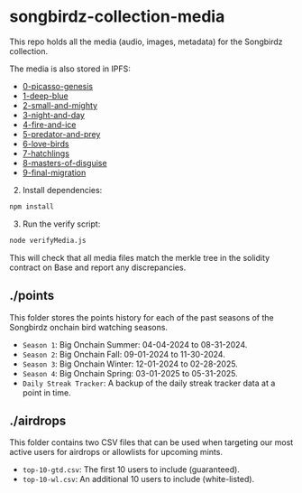 # songbirdz-collection-media

This repo holds all the media (audio, images, metadata) for the Songbirdz collection.

The media is also stored in IPFS:
- [0-picasso-genesis](https://gateway.lighthouse.storage/ipfs/bafybeia473yopibtibi5zmw7jdc5b7wus65vdhlfmjo4w3wtup4in6wx4y)
- [1-deep-blue](https://gateway.lighthouse.storage/ipfs/bafybeicp54cdtogn4tbtxxrpof5oi7pgjkt63n63arf45db55ckpo2awhe)
- [2-small-and-mighty](https://gateway.lighthouse.storage/ipfs/bafybeieq52obxbsw2fyxqk3u76bvkzv47oeox2dshl74ua65svgo4iaxtm)
- [3-night-and-day](https://gateway.lighthouse.storage/ipfs/bafybeicskvnce4dcw3qcs352yr2dmi656vwafimm2olybkdicozkylveza)
- [4-fire-and-ice](https://gateway.lighthouse.storage/ipfs/bafybeihzpowaivvuxvqmah3auusozc5afeiyfdhmdp5iefsbb3leimm3ge)
- [5-predator-and-prey](https://gateway.lighthouse.storage/ipfs/bafybeicwqk2bcgpfojh63o4txc5jezkj6oobqcmnu6he5uueh26lfd7w6u)
- [6-love-birds](https://gateway.lighthouse.storage/ipfs/bafybeibeegccbcxn3ofyor7yn6poodfc3tu2vhd3v6dtpxoqav4n33j5uq)
- [7-hatchlings](https://gateway.lighthouse.storage/ipfs/bafybeiecvcrprcqhssunvhwadcg7eztqlnxwek7czsvnkezozqyoz6mydm)
- [8-masters-of-disguise](https://gateway.lighthouse.storage/ipfs/bafybeigrv7kzq352xto7eptiowppuan2gmqr4tdlg37qf2lpuijbfluv3u)
- [9-final-migration](TBD)

2. Install dependencies:
```bash
npm install
```

3. Run the verify script:
```bash
node verifyMedia.js
```

This will check that all media files match the merkle tree in the solidity contract on Base and report any discrepancies.

## ./points

This folder stores the points history for each of the past seasons of the Songbirdz onchain bird watching seasons.

- `Season 1`: Big Onchain Summer: 04-04-2024 to 08-31-2024.
- `Season 2`: Big Onchain Fall: 09-01-2024 to 11-30-2024.
- `Season 3`: Big Onchain Winter: 12-01-2024 to 02-28-2025.
- `Season 4`: Big Onchain Spring: 03-01-2025 to 05-31-2025.
- `Daily Streak Tracker`: A backup of the daily streak tracker data at a point in time.

## ./airdrops

This folder contains two CSV files that can be used when targeting our most active users for airdrops or allowlists for upcoming mints.

- `top-10-gtd.csv`: The first 10 users to include (guaranteed).
- `top-10-wl.csv`: An additional 10 users to include (white-listed).
